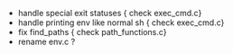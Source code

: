 - handle special exit statuses { check exec_cmd.c}
- handle printing env like normal sh { check exec_cmd.c}
- fix find_paths { check path_functions.c}
- rename env.c ?